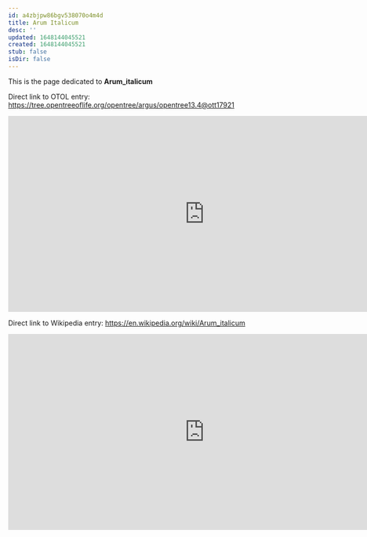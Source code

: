 ```yaml
---
id: a4zbjpw86bgv538070o4m4d
title: Arum Italicum
desc: ''
updated: 1648144045521
created: 1648144045521
stub: false
isDir: false
---
```

This is the page dedicated to **Arum_italicum**


Direct link to OTOL entry: https://tree.opentreeoflife.org/opentree/argus/opentree13.4@ott17921



<html>
    <body>
    <iframe src="https://tree.opentreeoflife.org/opentree/argus/opentree13.4@ott17921"
    width="800" height="400" frameborder="0" allowfullscreen> </iframe>
    </body>
</html>
    


Direct link to Wikipedia entry: https://en.wikipedia.org/wiki/Arum_italicum



<html>
    <body>
    <iframe src="https://en.wikipedia.org/wiki/Arum_italicum"
    width="800" height="400" frameborder="0" allowfullscreen> </iframe>
    </body>
</html>
    
